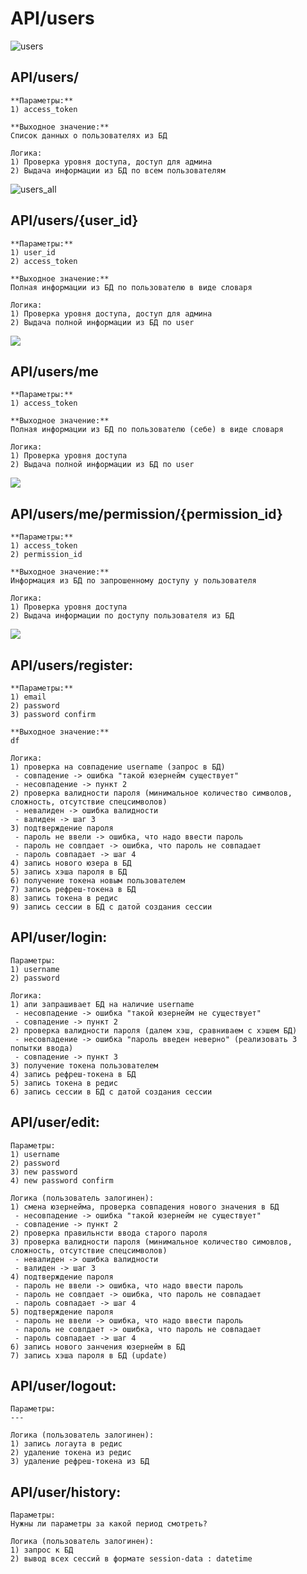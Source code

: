 # API/users

![users](img/api_user_00_main.png)

## API/users/

    **Параметры:**
    1) access_token

    **Выходное значение:**
    Cписок данных о пользователях из БД 

    Логика:
    1) Проверка уровня доступа, доступ для админа
    2) Выдача информации из БД по всем пользователям

![users_all](img/api_user_01_usersall.png)

## API/users/{user_id}

	**Параметры:**
	1) user_id
    2) access_token

    **Выходное значение:**
    Полная информации из БД по пользователю в виде словаря

	Логика:
    1) Проверка уровня доступа, доступ для админа
	2) Выдача полной информации из БД по user

![](img/api_user_02_getbyuserid.png)

## API/users/me

	**Параметры:**
    1) access_token

    **Выходное значение:**
    Полная информации из БД по пользователю (себе) в виде словаря

	Логика:
    1) Проверка уровня доступа
	2) Выдача полной информации из БД по user

![](img/api_user_03_getmyinfo.png)

## API/users/me/permission/{permission_id}

	**Параметры:**
    1) access_token
    2) permission_id

    **Выходное значение:**
    Информация из БД по запрошенному доступу у пользователя 

    Логика:
    1) Проверка уровня доступа
    2) Выдача информации по доступу пользователя из БД

![](img/api_user_04_get_specific_permission.png)

## API/users/register:

	**Параметры:**
	1) email
	2) password
	3) password confirm

    **Выходное значение:**
    df

	Логика:
	1) проверка на совпадение username (запрос в БД)
	 - совпадение -> ошибка "такой юзернейм существует"
	 - несовпадение -> пункт 2
	2) проверка валидности пароля (минимальное количество символов, сложность, отсутствие спецсимволов)
	 - невалиден -> ошибка валидности
	 - валиден -> шаг 3
	3) подтверждение пароля
	 - пароль не ввели -> ошибка, что надо ввести пароль
	 - пароль не совпдает -> ошибка, что пароль не совпадает
	 - пароль совпадает -> шаг 4
	4) запись нового юзера в БД
	5) запись хэша пароля в БД
	6) получение токена новым пользователем
	7) запись рефреш-токена в БД
	8) запись токена в редис
	9) запись сессии в БД с датой создания сессии

## API/user/login:

	Параметры:
	1) username
	2) password

	Логика:
	1) апи запрашивает БД на наличие username
	 - несовпадение -> ошибка "такой юзернейм не существует"
	 - совпадение -> пункт 2
	2) проверка валидности пароля (далем хэш, сравниваем с хэшем БД)
	 - несовпадение -> ошибка "пароль введен неверно" (реализовать 3 попытки ввода)
	 - совпадение -> пункт 3
	3) получение токена пользователем
	4) запись рефреш-токена в БД
	5) запись токена в редис
	6) запись сессии в БД с датой создания сессии

## API/user/edit:

	Параметры:
	1) username
	2) password
	3) new password
	4) new password confirm

	Логика (пользователь залогинен):
	1) смена юзернейма, проверка совпадения нового значения в БД
	 - несовпадение -> ошибка "такой юзернейм не существует"
	 - совпадение -> пункт 2
	2) проверка правильнсти ввода старого пароля
	3) проверка валидности пароля (минимальное количество симовлов, сложность, отсутствие спецсимволов)
	 - невалиден -> ошибка валидности
	 - валиден -> шаг 3
	4) подтверждение пароля
	 - пароль не ввели -> ошибка, что надо ввести пароль
	 - пароль не совпдает -> ошибка, что пароль не совпадает
	 - пароль совпадает -> шаг 4
	5) подтверждение пароля
	 - пароль не ввели -> ошибка, что надо ввести пароль
	 - пароль не совпдает -> ошибка, что пароль не совпадает
	 - пароль совпадает -> шаг 4
	6) запись нового занчения юзернейм в БД
	7) запись хэша пароля в БД (update)

## API/user/logout:

	Параметры:
	---

	Логика (пользователь залогинен):
	1) запись логаута в редис
	2) удаление токена из редис
	3) удаление рефреш-токена из БД

## API/user/history:

	Параметры:
	Нужны ли параметры за какой период смотреть?

	Логика (пользователь залогинен):
	1) запрос к БД
	2) вывод всех сессий в формате session-data : datetime
